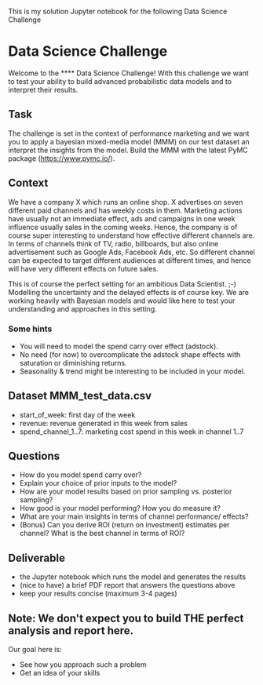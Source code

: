 This is my solution Jupyter notebook for the following Data Science Challenge




# Data Science Challenge

Welcome to the **** Data Science Challenge! With this challenge we want to test your ability to build advanced probabilistic data models and to interpret their results.


## Task

The challenge is set in the context of performance marketing and we want you to apply a bayesian mixed-media model (MMM) on our test dataset an interpret the insights from the model. 
Build the MMM with the latest PyMC package (https://www.pymc.io/).

## Context

We have a company X which runs an online shop. X advertises on seven different paid channels and has weekly costs in them. Marketing actions have usually not an immediate effect, ads and campaigns in one week influence usually sales in the coming weeks. Hence, the company is of course super interesting to understand how effective different channels are. 
In terms of channels think of TV, radio, billboards, but also online advertisement such as Google Ads, Facebook Ads, etc. So different channel can be expected to target different audiences at different times, and hence will have very different effects on future sales.

This is of course the perfect setting for an ambitious Data Scientist. ;-) Modelling the uncertainty and the delayed effects is of course key. We are working heavily with Bayesian models and would like here to test your understanding and approaches in this setting.

### Some hints

* You will need to model the spend carry over effect (adstock).
* No need (for now) to overcomplicate the adstock shape effects with saturation or diminishing returns.
* Seasonality & trend might be interesting to be included in your model.


## Dataset MMM_test_data.csv

* start_of_week: first day of the week	
* revenue: revenue generated in this week from sales	
* spend_channel_1..7: marketing cost spend in this week in channel 1..7	


## Questions
* How do you model spend carry over?
* Explain your choice of prior inputs to the model?
* How are your model results based on prior sampling vs. posterior sampling?
* How good is your model performing? How you do measure it? 
* What are your main insights in terms of channel performance/ effects?
* (Bonus) Can you derive ROI (return on investment) estimates per channel? What is the best channel in terms of ROI?

## Deliverable

- the Jupyter notebook which runs the model and generates the results
- (nice to have) a brief PDF report that answers the questions above
- keep your results concise (maximum 3-4 pages)


## Note: We don't expect you to build THE perfect analysis and report here.
Our goal here is:
* See how you approach such a problem
* Get an idea of your skills

